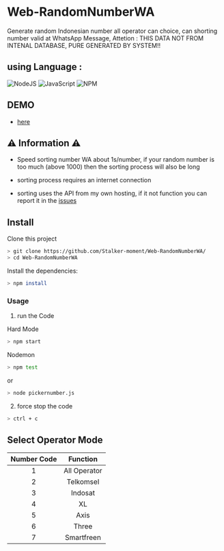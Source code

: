 # Web-RandomNumberWA
Generate random Indonesian number all operator can choice, can shorting number valid at WhatsApp Message, Attetion : THIS DATA NOT FROM INTENAL DATABASE, PURE GENERATED BY SYSTEM!!

## using Language :
![NodeJS](https://img.shields.io/badge/node.js-6DA55F?style=for-the-badge&logo=node.js&logoColor=white) ![JavaScript](https://img.shields.io/badge/javascript-%23323330.svg?style=for-the-badge&logo=javascript&logoColor=%23F7DF1E) ![NPM](https://img.shields.io/badge/NPM-%23CB3837.svg?style=for-the-badge&logo=npm&logoColor=white)

## DEMO
- [here](https://km-such-northwest-linux.trycloudflare.com/)

## ⚠️ Information ⚠️
- Speed sorting number WA about 1s/number,
if your random number is too much (above 1000)
then the sorting process will also be long

- sorting process requires an internet connection

- sorting uses the API from my own hosting, if it not function you can report it in the [issues](https://github.com/Stalker-moment/Web-RandomNumberWA/issues)

## Install
Clone this project

```bash
> git clone https://github.com/Stalker-moment/Web-RandomNumberWA/
> cd Web-RandomNumberWA
```

Install the dependencies:

```bash
> npm install
```

### Usage
1. run the Code

 Hard Mode

```bash
> npm start
```

 Nodemon 

```bash
> npm test
```
 or
```bash
> node pickernumber.js
```

2. force stop the code
```bash
> ctrl + c
```

## Select Operator Mode

|   Number Code   |              Function            |
| :-------------: | :-----------------------------:  |
|       1         | All Operator                     |
|       2         | Telkomsel                        |
|       3         | Indosat                          |                   
|       4         | XL                               |
|       5         | Axis                             |
|       6         | Three                            |
|       7         | Smartfreen                       |


